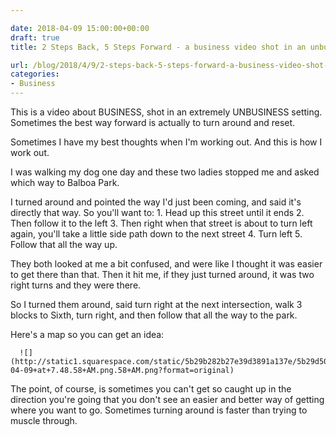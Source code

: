 ```yaml
---

date: 2018-04-09 15:00:00+00:00
draft: true
title: 2 Steps Back, 5 Steps Forward - a business video shot in an unbusiness setting

url: /blog/2018/4/9/2-steps-back-5-steps-forward-a-business-video-shot-in-an-unbusiness-setting
categories:
- Business
---
```




 


This is a video about BUSINESS, shot in an extremely UNBUSINESS setting. Sometimes the best way forward is actually to turn around and reset.

Sometimes I have my best thoughts when I'm working out. And this is how I work out.

I was walking my dog one day and these two ladies stopped me and asked which way to Balboa Park.

I turned around and pointed the way I'd just been coming, and said it's directly that way. So you'll want to:  1. Head up this street until it ends  2. Then follow it to the left  3. Then right when that street is about to turn left again, you'll take a little side path down to the next street  4. Turn left  5. Follow that all the way up.

They both looked at me a bit confused, and were like I thought it was easier to get there than that. Then it hit me, if they just turned around, it was two right turns and they were there.

So I turned them around, said turn right at the next intersection, walk 3 blocks to Sixth, turn right, and then follow that all the way to the park.

Here's a map so you can get an idea:


  
      ![](http://static1.squarespace.com/static/5b29b282b27e39d3891a137e/5b29d50ac07b083624e43ad2/5b2a85c32b6a28f608c0a086/1529513432682/Screen+Shot+2018-04-09+at+7.48.58+AM.png.58+AM.png?format=original)

  



The point, of course, is sometimes you can't get so caught up in the direction you're going that you don't see an easier and better way of getting where you want to go. Sometimes turning around is faster than trying to muscle through.
